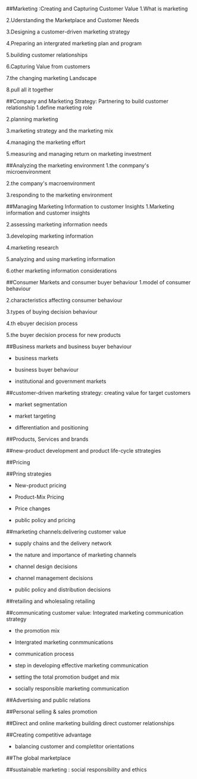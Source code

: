 ##Marketing :Creating and Capturing Customer Value
1.What is marketing<nr>

2.Uderstanding the Marketplace and Customer Needs<nr>

3.Designing a customer-driven marketing strategy<nr>

4.Preparing an intergrated marketing plan and program<nr>

5.building customer relationships<nr>

6.Capturing Value from customers<nr>

7.the changing marketing Landscape

8.pull all it together

##Company and Marketing Strategy: Partnering to build customer relationship
1.define marketing role 

2.planning marketing 

3.marketing strategy and the marketing mix

4.managing the marketing effort

5.measuring and managing return on marketing investment

##Analyzing the marketing environment 
1.the conmpany's microenvironment 

2.the company's macroenvironment

3.responding to the marketing environment 

##Managing Marketing Information to customer Insights 
1.Marketing information and customer insights 

2.assessing marketing information needs

3.developing marketing information 

4.marketing research 

5.analyzing and using marketing information 

6.other marketing information considerations

##Consumer Markets and consumer buyer behaviour 
1.model of consumer behaviour 

2.characteristics affecting consumer behaviour 

3.types of buying decision behaviour 

4.th ebuyer decision process

5.the buyer decision process for new products

##Business markets and business buyer behaviour 
* business markets

* business buyer behaviour 

* institutional and government markets

##customer-driven marketing strategy: creating value for target customers

* market segmentation 

* market targeting 

* differentiation and positioning 

##Products, Services and brands

##new-product development and product life-cycle sttrategies 

##Pricing 

##Pring strategies

* New-product pricing 

* Product-Mix Pricing 

* Price changes

* public policy and pricing 

##marketing channels:delivering customer value 

* supply chains and the delivery network 

* the nature and importance of marketing channels 

* channel design decisions 

* channel management decisions 

* public policy and distribution decisions 

##retailing and wholesaling retailing 

##communicating customer value: Integrated marketing communication strategy 

* the promotion mix 

* Intergrated marketing conmmunications 

* communication process

* step in developing effective marketing communication 

* setting the total promotion budget and mix 

* socially responsible marketing communication 

##Advertising and public relations 

##Personal selling & sales promotion 

##Direct and online marketing building direct customer relationships 

##Creating competitive advantage

* balancing customer and completitor orientations 

##The global marketplace 

##sustainable marketing : social responsibility and ethics
